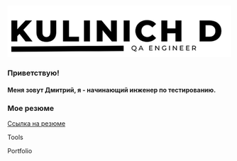 <div id="header" align="center">
  <img src="https://github.com/KulinichD/KulinichD/blob/main/assets/Header.png"/>
</div>

### Приветствую!
#### Меня зовут Дмитрий, я - начинающий инженер по тестированию. 

### Мое резюме
[Ссылка на резюме](https://drive.google.com/file/d/1089mZWN5i2cDH-omMX1B52C_A0Tnuy4B/view?usp=sharing/)

Tools

Portfolio
